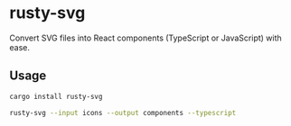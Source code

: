 # rusty-svg

Convert SVG files into React components (TypeScript or JavaScript) with ease.

## Usage

```bash
cargo install rusty-svg

rusty-svg --input icons --output components --typescript
```
